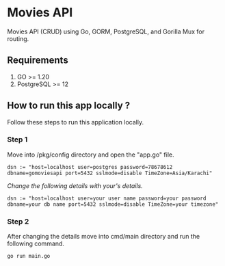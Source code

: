 # Movies API
Movies API (CRUD) using Go, GORM, PostgreSQL, and Gorilla Mux for routing.

## Requirements
1. GO >= 1.20
2. PostgreSQL >= 12

## How to run this app locally ?
Follow these steps to run this application locally.

### Step 1
Move into /pkg/config directory and open the "app.go" file.

```
dsn := "host=localhost user=postgres password=78678612 dbname=gomoviesapi port=5432 sslmode=disable TimeZone=Asia/Karachi"
```
*Change the following details with your's details.*
```
dsn := "host=localhost user=your user name password=your password dbname=your db name port=5432 sslmode=disable TimeZone=your timezone"
```

### Step 2
After changing the details move into cmd/main directory and run the following command.

```
go run main.go
```
